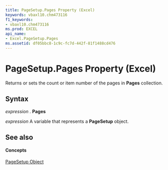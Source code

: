 ```yaml
---
title: PageSetup.Pages Property (Excel)
keywords: vbaxl10.chm473116
f1_keywords:
- vbaxl10.chm473116
ms.prod: EXCEL
api_name:
- Excel.PageSetup.Pages
ms.assetid: df05bbc8-1c9c-fc7d-442f-81f1488cd476
---
```



# PageSetup.Pages Property (Excel)

Returns or sets the count or item number of the pages in  **Pages** collection.


## Syntax

 _expression_ . **Pages**

 _expression_ A variable that represents a **PageSetup** object.


## See also


#### Concepts


[PageSetup Object](pagesetup-object-excel.md)

